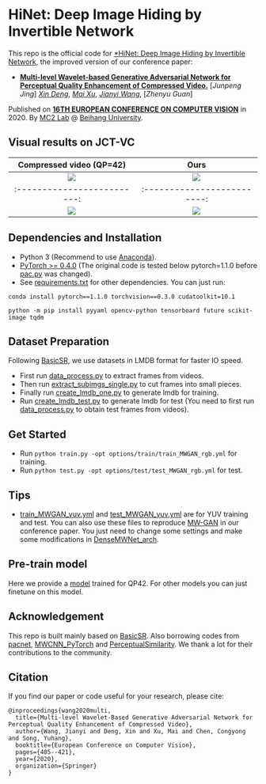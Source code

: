 # HiNet: Deep Image Hiding by Invertible Network
This repo is the official code for [*HiNet: Deep Image Hiding by Invertible Network](), the improved version of our conference paper:

* [**Multi-level Wavelet-based Generative Adversarial Network for Perceptual Quality Enhancement of Compressed Video.**](https://link.springer.com/chapter/10.1007/978-3-030-58568-6_24)
[*Junpeng Jing*]
[*Xin Deng*](http://www.commsp.ee.ic.ac.uk/~xindeng/),
[*Mai Xu*](http://shi.buaa.edu.cn/MaiXu/zh_CN/index.htm),
[*Jianyi Wang*](http://buaamc2.net/html/Members/jianyiwang.html),
[*Zhenyu Guan*]

Published on [**16TH EUROPEAN CONFERENCE ON COMPUTER VISION**](https://eccv2020.eu/) in 2020.
By [MC2 Lab](http://buaamc2.net/) @ [Beihang University](http://ev.buaa.edu.cn/).

## Visual results on JCT-VC

Compressed video (QP=42)      |  Ours
:-------------------------:|:-------------------------:
![](https://github.com/IceClear/MW-GAN/blob/master/figure/basketball-lq.gif)  |  ![](https://github.com/IceClear/MW-GAN/blob/master/figure/basketball-our.gif)
:-------------------------:|:-------------------------:
![](https://github.com/IceClear/MW-GAN/blob/master/figure/racehorse-lq.gif)  |  ![](https://github.com/IceClear/MW-GAN/blob/master/figure/racehorse-our.gif)

## Dependencies and Installation
- Python 3 (Recommend to use [Anaconda](https://www.anaconda.com/download/#linux)).
- [PyTorch >= 0.4.0](https://pytorch.org/) (The original code is tested below pytorch=1.1.0 before [pac.py](https://github.com/IceClear/MW-GAN/blob/master/codes/models/modules/pac.py) was changed).
- See [requirements.txt](https://github.com/IceClear/MW-GAN/blob/master/metrics/requirements.txt) for other dependencies. You can just run: 

`conda install pytorch==1.1.0 torchvision==0.3.0 cudatoolkit=10.1`

`python -m pip install pyyaml opencv-python tensorboard future scikit-image tqdm`

## Dataset Preparation
Following [BasicSR](https://github.com/xinntao/BasicSR), we use datasets in LMDB format for faster IO speed.
- First run [data_process.py](https://github.com/IceClear/MW-GAN/blob/master/codes/data/data_process.py) to extract frames from videos.
- Then run [extract_subimgs_single.py](https://github.com/IceClear/MW-GAN/blob/master/codes/scripts/extract_subimgs_single.py) to cut frames into small pieces.
- Finally run [create_lmdb_one.py](https://github.com/IceClear/MW-GAN/blob/master/codes/scripts/create_lmdb_one.py) to generate lmdb for training.
- Run [create_lmdb_test.py](https://github.com/IceClear/MW-GAN/blob/master/codes/scripts/create_lmdb_test.py) to generate lmdb for test (You need to first run [data_process.py](https://github.com/IceClear/MW-GAN/blob/master/codes/data/data_process.py) to obtain test frames from videos).

## Get Started
- Run `python train.py -opt options/train/train_MWGAN_rgb.yml` for training.
- Run `python test.py -opt options/test/test_MWGAN_rgb.yml` for test.

## Tips
- [train_MWGAN_yuv.yml](https://github.com/IceClear/MW-GAN/blob/master/codes/options/train/train_MWGAN_yuv.yml) and [test_MWGAN_yuv.yml](https://github.com/IceClear/MW-GAN/blob/master/codes/options/test/test_MWGAN_yuv.yml) are for YUV training and test. You can also use these files to reproduce [MW-GAN](https://link.springer.com/chapter/10.1007/978-3-030-58568-6_24) in our conference paper. You just need to change some settings and make some modifications in [DenseMWNet_arch](https://github.com/IceClear/MW-GAN/blob/master/codes/models/modules/DenseMWNet_arch.py).

## Pre-train model
Here we provide a [model](https://drive.google.com/file/d/1F2NxoH3ynYWdbvQBopy5K5M8hrlYkJBC/view?usp=sharing) trained for QP42. For other models you can just finetune on this model.

## Acknowledgement
This repo is built mainly based on [BasicSR](https://github.com/xinntao/BasicSR). Also borrowing codes from [pacnet](https://github.com/NVlabs/pacnet), [MWCNN_PyTorch](https://github.com/lpj0/MWCNN_PyTorch) and [PerceptualSimilarity](https://github.com/richzhang/PerceptualSimilarity). We thank a lot for their contributions to the community.

## Citation
If you find our paper or code useful for your research, please cite:
```
@inproceedings{wang2020multi,
  title={Multi-level Wavelet-Based Generative Adversarial Network for Perceptual Quality Enhancement of Compressed Video},
  author={Wang, Jianyi and Deng, Xin and Xu, Mai and Chen, Congyong and Song, Yuhang},
  booktitle={European Conference on Computer Vision},
  pages={405--421},
  year={2020},
  organization={Springer}
}
```

